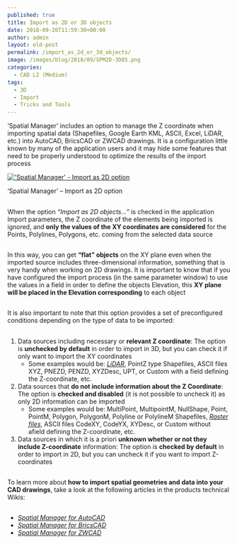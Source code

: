 ```yaml
---
published: true
title: Import as 2D or 3D objects
date: 2018-09-26T11:59:30+00:00
author: admin
layout: old-post
permalink: /import_as_2d_or_3d_objects/
image: /images/blog/2018/09/SPM2D-3D85.png
categories:
  - CAD L2 (Medium)
tags:
  - 3D
  - Import
  - Tricks and Tools
---
```

<p>
  &#8216;Spatial Manager&#8217; includes an option to manage the Z coordinate when importing spatial data (Shapefiles, Google Earth KML, ASCII, Excel, LiDAR, etc.) into AutoCAD, BricsCAD or ZWCAD drawings. It is a configuration little known by many of the application users and it may hide some features that need to be properly understood to optimize the results of the import process
</p>

<p>
  <!--more-->
</p>

<div>
  <a href="/images/blog/2018/09/SPM_Importas2D.png" target="_blank" rel="nofollow"><img src="/images/blog/2018/09/SPM_Importas2D-1024x576.png" alt="'Spatial Manager' - Import as 2D option" width="625" height="352" srcset="/images/blog/2018/09/SPM_Importas2D-1024x576.png 1024w, /images/blog/2018/09/SPM_Importas2D-300x169.png 300w, /images/blog/2018/09/SPM_Importas2D-768x432.png 768w, /images/blog/2018/09/SPM_Importas2D-624x351.png 624w, /images/blog/2018/09/SPM_Importas2D.png 1280w" sizes="(max-width: 625px) 100vw, 625px" /></a>
  
  <p>
    &#8216;Spatial Manager&#8217; &#8211; Import as 2D option
  </p>
</div>

<h2>
</h2>

<p>
  When the option <em>&#8220;Import as 2D objects&#8230;&#8221;</em> is checked in the application Import parameters, the Z coordinate of the elements being imported is ignored, and <strong>only the values of the XY coordinates are considered</strong> for the Points, Polylines, Polygons, etc. coming from the selected data source
</p>

<h2>
</h2>

<p>
  In this way, you can get <strong>&#8220;flat&#8221; objects</strong> on the XY plane even when the imported source includes three-dimensional information, something that is very handy when working on 2D drawings. It is important to know that if you have configured the import process (in the same parameter window) to use the values in a field in order to define the objects Elevation, this <strong>XY plane will be placed in the Elevation corresponding</strong> to each object
</p>

<h2>
</h2>

<p>
  It is also important to note that this option provides a set of preconfigured conditions depending on the type of data to be imported:
</p>

<h2>
</h2>

<ol>
  <li>
    Data sources including necessary or <strong>relevant Z coordinate</strong>: The option is <strong>unchecked by default</strong> in order to import in 3D, but you can check it if only want to import the XY coordinates <ul>
      <li>
        Some examples would be: <a href="/importing-lidar-data/" target="_blank" rel="nofollow"><span><em>LiDAR</em></span></a>, PointZ type Shapefiles, ASCII files XYZ, PNEZD, PENZD, XYZDesc, UPT, or Custom with a field defining the Z-coordinate, etc.
      </li>
    </ul>
  </li>
  
  <li>
    Data sources that <strong>do not include information about the Z Coordinate</strong>: The option is <strong>checked and disabled</strong> (it is not possible to uncheck it) as only 2D information can be imported <ul>
      <li>
        Some examples would be: MultiPoint, MultipointM, NullShape, Point, PointM, Polygon, PolygonM, Polyline or PolylineM Shapefiles, <a href="/importing-geo-referenced-raster-images/" target="_blank" rel="nofollow"><span><em>Raster files</em></span></a>, ASCII files CodeXY, CodeYX, XYDesc, or Custom without  afield defining the Z-coordinate, etc.
      </li>
    </ul>
  </li>
  
  <li>
    Data sources in which it is a priori <strong>unknown whether or not they include Z-coordinate</strong> information: The option is <strong>checked by default</strong> in order to import in 2D, but you can uncheck it if you want to import Z-coordinates
  </li>
</ol>

<h2>
</h2>

<h2>
</h2>

<p>
  To learn more about <b>how to import spatial geometries and data into your CAD drawings</b>, take a look at the following articles in the products technical Wikis:
</p>

<h2>
</h2>

<ul>
  <li>
    <span><em><span><a href="http://wiki.spatialmanager.com/index.php/Spatial_Manager%E2%84%A2_for_AutoCAD_-_FAQs:_Import#How_can_I_Import_spatial_Features_as_AutoCAD_Objects.3F" target="_blank" rel="nofollow">Spatial Manager for AutoCAD</a></span></em></span>
  </li>
  <li>
    <span><em><span><a href="http://wiki.spatialmanager.com/index.php/Spatial_Manager%E2%84%A2_for_BricsCAD_-_FAQs:_Import#How_can_I_Import_spatial_Features_as_BricsCAD_Entities.3F" target="_blank" rel="nofollow">Spatial Manager for BricsCAD</a></span></em></span>
  </li>
  <li>
    <span><em><span><a href="http://wiki.spatialmanager.com/index.php/Spatial_Manager%E2%84%A2_for_ZWCAD_-_FAQs:_Import#How_can_I_Import_spatial_Features_as_ZWCAD_Entities.3F" target="_blank" rel="nofollow">Spatial Manager for ZWCAD</a></span></em></span>
  </li>
</ul>